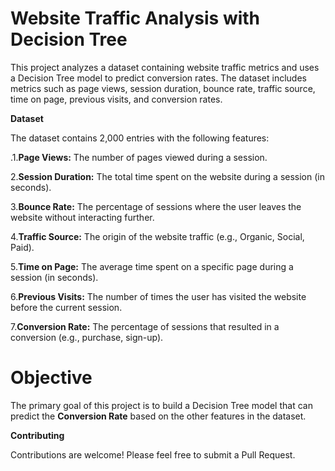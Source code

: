 # **Website Traffic Analysis with Decision Tree**

This project analyzes a dataset containing website traffic metrics and uses a Decision Tree model to predict conversion rates. The dataset includes metrics such as page views, session duration, bounce rate, traffic source, time on page, previous visits, and conversion rates.

**Dataset**

The dataset contains 2,000 entries with the following features:

.1.**Page Views:** The number of pages viewed during a session.

2.**Session Duration:** The total time spent on the website during a session (in seconds).

3.**Bounce Rate:** The percentage of sessions where the user leaves the website without interacting further.

4.**Traffic Source:** The origin of the website traffic (e.g., Organic, Social, Paid).

5.**Time on Page:** The average time spent on a specific page during a session (in seconds).

6.**Previous Visits:** The number of times the user has visited the website before the current session.

7.**Conversion Rate:** The percentage of sessions that resulted in a conversion (e.g., purchase, sign-up).


# **Objective**

The primary goal of this project is to build a Decision Tree model that can predict the **Conversion Rate** based on the other features in the dataset.


**Contributing**

Contributions are welcome! Please feel free to submit a Pull Request.

